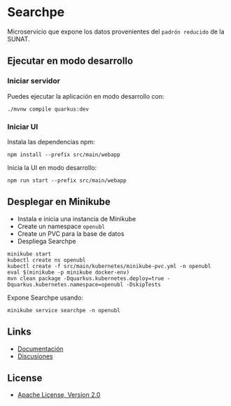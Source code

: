 # Searchpe

Microservicio que expone los datos provenientes del `padrón reducido` de la SUNAT.

## Ejecutar en modo desarrollo

### Iniciar servidor

Puedes ejecutar la aplicación en modo desarrollo con:

```shell script
./mvnw compile quarkus:dev
```

### Iniciar UI

Instala las dependencias npm:

```shell
npm install --prefix src/main/webapp
```

Inicia la UI en modo desarrollo:

```shell
npm run start --prefix src/main/webapp
```

## Desplegar en Minikube

- Instala e inicia una instancia de Minikube
- Create un namespace `openubl`
- Create un PVC para la base de datos
- Despliega Searchpe

```shell
minikube start
kubectl create ns openubl
kubectl create -f src/main/kubernetes/minikube-pvc.yml -n openubl
eval $(minikube -p minikube docker-env)
mvn clean package -Dquarkus.kubernetes.deploy=true -Dquarkus.kubernetes.namespace=openubl -DskipTests
```

Expone Searchpe usando:

```shell
minikube service searchpe -n openubl
```

## Links

- [Documentación](https://project-openubl.github.io)
- [Discusiones](https://github.com/project-openubl/searchpe/discussions)

## License

- [Apache License, Version 2.0](https://www.apache.org/licenses/LICENSE-2.0)
